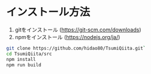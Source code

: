 # インストール方法

1. gitをインストール (<https://git-scm.com/downloads>)
1. npmをインストール (<https://nodejs.org/ja/>)

```sh
git clone https://github.com/hidao80/TsumiQiita.git`
cd TsumiQiita/src
npm install
npm run build
```
